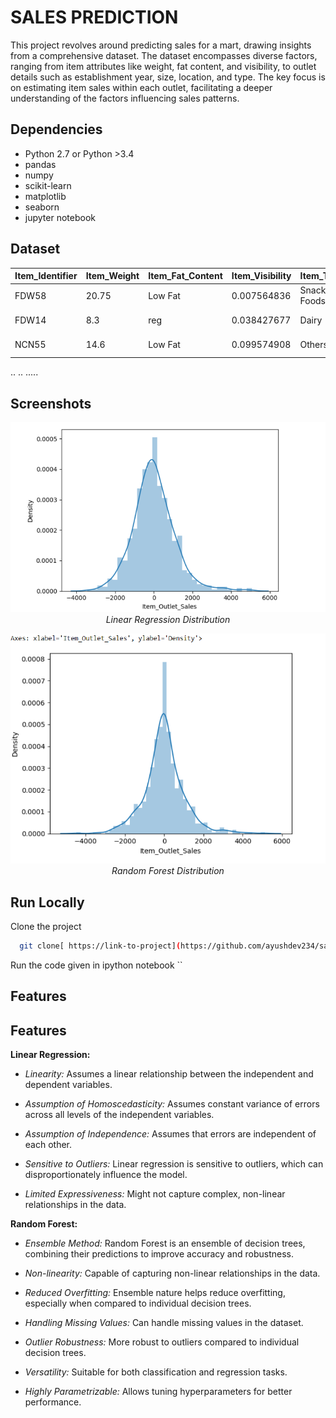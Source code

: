 
# SALES PREDICTION

This project revolves around predicting sales for a mart, drawing insights from a comprehensive dataset. The dataset encompasses diverse factors, ranging from item attributes like weight, fat content, and visibility, to outlet details such as establishment year, size, location, and type. The key focus is on estimating item sales within each outlet, facilitating a deeper understanding of the factors influencing sales patterns. 



## Dependencies
* Python 2.7 or Python >3.4
* pandas
* numpy
* scikit-learn
* matplotlib
* seaborn
* jupyter notebook
## Dataset
| Item_Identifier | Item_Weight | Item_Fat_Content | Item_Visibility | Item_Type    | Item_MRP | Outlet_Identifier | Outlet_Establishment_Year | Outlet_Size | Outlet_Location_Type | Outlet_Type        |
|------------------|-------------|-------------------|------------------|--------------|----------|---------------------|---------------------------|-------------|-----------------------|--------------------|
| FDW58            | 20.75       | Low Fat           | 0.007564836      | Snack Foods  | 107.8622 | OUT049              | 1999                      | Medium      | Tier 1                | Supermarket Type1  |
| FDW14            | 8.3         | reg               | 0.038427677      | Dairy        | 87.3198  | OUT017              | 2007                      |             | Tier 2                | Supermarket Type1  |
| NCN55            | 14.6        | Low Fat           | 0.099574908      | Others       | 241.7538 | OUT010              | 1998                      |             | Tier 3                | Grocery Store      |

..
..
.....
## Screenshots

<p align="center">
  <img src="screenshots/Screenshot%20(220).png" alt="Linear Regression Distribution" />
  <br />
  <em>Linear Regression Distribution</em>
</p>

<p align="center">
  <img src="screenshots/Screenshot%20(221).png" alt="Random Forest Distribution" />
  <br />
  <em>Random Forest Distribution</em>
</p>




## Run Locally

Clone the project

```bash
  git clone[ https://link-to-project](https://github.com/ayushdev234/sales_predictions.git)
```



Run the code given in ipython notebook ``


## Features

## Features

**Linear Regression:**

- *Linearity:* Assumes a linear relationship between the independent and dependent variables.

- *Assumption of Homoscedasticity:* Assumes constant variance of errors across all levels of the independent variables.

- *Assumption of Independence:* Assumes that errors are independent of each other.

- *Sensitive to Outliers:* Linear regression is sensitive to outliers, which can disproportionately influence the model.

- *Limited Expressiveness:* Might not capture complex, non-linear relationships in the data.

**Random Forest:**

- *Ensemble Method:* Random Forest is an ensemble of decision trees, combining their predictions to improve accuracy and robustness.

- *Non-linearity:* Capable of capturing non-linear relationships in the data.

- *Reduced Overfitting:* Ensemble nature helps reduce overfitting, especially when compared to individual decision trees.

- *Handling Missing Values:* Can handle missing values in the dataset.

- *Outlier Robustness:* More robust to outliers compared to individual decision trees.

- *Versatility:* Suitable for both classification and regression tasks.

- *Highly Parametrizable:* Allows tuning hyperparameters for better performance.
